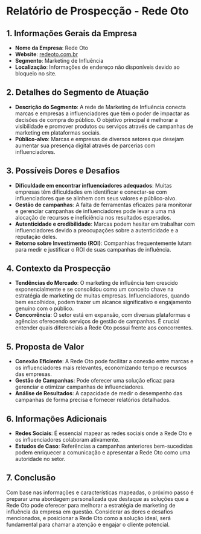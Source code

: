 # Relatório de Prospecção - Rede Oto

## 1. Informações Gerais da Empresa
- **Nome da Empresa**: Rede Oto
- **Website**: [redeoto.com.br](http://www.redeoto.com.br)
- **Segmento**: Marketing de Influência
- **Localização**: Informações de endereço não disponíveis devido ao bloqueio no site.

## 2. Detalhes do Segmento de Atuação
- **Descrição do Segmento**: A rede de Marketing de Influência conecta marcas e empresas a influenciadores que têm o poder de impactar as decisões de compra do público. O objetivo principal é melhorar a visibilidade e promover produtos ou serviços através de campanhas de marketing em plataformas sociais.
- **Público-alvo**: Marcas e empresas de diversos setores que desejam aumentar sua presença digital através de parcerias com influenciadores.

## 3. Possíveis Dores e Desafios
- **Dificuldade em encontrar influenciadores adequados**: Muitas empresas têm dificuldades em identificar e conectar-se com influenciadores que se alinhem com seus valores e público-alvo.
- **Gestão de campanhas**: A falta de ferramentas eficazes para monitorar e gerenciar campanhas de influenciadores pode levar a uma má alocação de recursos e ineficiência nos resultados esperados.
- **Autenticidade e credibilidade**: Marcas podem hesitar em trabalhar com influenciadores devido a preocupações sobre a autenticidade e a reputação deles.
- **Retorno sobre Investimento (ROI)**: Companhias frequentemente lutam para medir e justificar o ROI de suas campanhas de influência.

## 4. Contexto da Prospecção
- **Tendências do Mercado**: O marketing de influência tem crescido exponencialmente e se consolidou como um conceito chave na estratégia de marketing de muitas empresas. Influenciadores, quando bem escolhidos, podem trazer um alcance significativo e engajamento genuíno com o público.
- **Concorrência**: O setor está em expansão, com diversas plataformas e agências oferecendo serviços de gestão de campanhas. É crucial entender quais diferenciais a Rede Oto possui frente aos concorrentes.

## 5. Proposta de Valor
- **Conexão Eficiente**: A Rede Oto pode facilitar a conexão entre marcas e os influenciadores mais relevantes, economizando tempo e recursos das empresas.
- **Gestão de Campanhas**: Pode oferecer uma solução eficaz para gerenciar e otimizar campanhas de influenciadores.
- **Análise de Resultados**: A capacidade de medir o desempenho das campanhas de forma precisa e fornecer relatórios detalhados.

## 6. Informações Adicionais
- **Redes Sociais**: É essencial mapear as redes sociais onde a Rede Oto e os influenciadores colaboram ativamente.
- **Estudos de Caso**: Referências a campanhas anteriores bem-sucedidas podem enriquecer a comunicação e apresentar a Rede Oto como uma autoridade no setor.

## 7. Conclusão
Com base nas informações e características mapeadas, o próximo passo é preparar uma abordagem personalizada que destaque as soluções que a Rede Oto pode oferecer para melhorar a estratégia de marketing de influência da empresa em questão. Considerar as dores e desafios mencionados, e posicionar a Rede Oto como a solução ideal, será fundamental para chamar a atenção e engajar o cliente potencial.